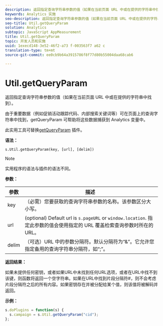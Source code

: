 ```yaml
---
description: 返回指定查询字符串参数的值（如果在当前页面 URL 中或在提供的字符串中找到）。
keywords: Analytics 实施
seo-description: 返回指定查询字符串参数的值（如果在当前页面 URL 中或在提供的字符串中找到）。
seo-title: Util.getQueryParam
solution: Analytics
subtopic: JavaScript AppMeasurement
title: Util.getQueryParam
topic: 开发人员和实施
uuid: 1execd148-3e52-46f2-a73 f-003563f7 a62 c
translation-type: tm+mt
source-git-commit: ee0cb9b64a3915786f8f77d80b55004daa68cab6

---
```



# Util.getQueryParam

返回指定查询字符串参数的值（如果在当前页面 URL 中或在提供的字符串中找到）。

由于重要数据（例如促销活动跟踪代码、内部搜索关键词等）可在页面上的查询字符串中找到，getQueryParam 可帮助将这些数据捕获到 Analytics 变量中。

此实用工具可替换[getQueryParam](../../implement/js-implementation/plugins/getqueryparam.md#concept_E3D0FEC81E1F4987B39CC467F19FFCFF) 插件。

**语法：**

```
s.Util.getQueryParam(key, [url], [delim])
```

>[!NOTE]
>
>实用程序的语法与插件的语法不同。

**参数：**

| 参数 | 描述 |
|---|---|
| key | （必需）您要获取的查询字符串参数的名称。该参数区分大小写。 |
| url | (optional) Default url is `s.pageURL` or `window.location`. 指定此参数的值会使用指定的 URL 覆盖检索查询参数时所在的 URL。 |
| delim | （可选）URL 中的参数分隔符。默认分隔符为“&amp;”。它允许您指定备用的查询字符串分隔符，如“;”。 |

**返回结果：**

如果未提供任何密钥，或者如果URL中未找到任何URL选项，或者在URL中找不到该键，则函数将返回一个空字符串。如果在URL中找到片段分隔符#，则不会考虑片段分隔符之后的所有内容。如果密钥存在并被分配给某个值，则该值将被解码并返回。

**示例：**

```js
s.doPlugins = function(s) { 
  s.campaign = s.Util.getQueryParam("cid"); 
};
```

